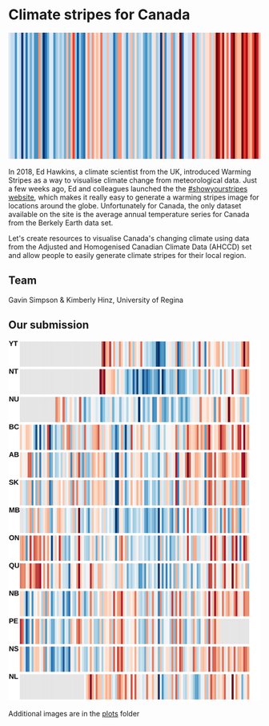 # Climate stripes for Canada

![Warming Stripes for Canada from 1901-2018 from showyourstripes.info](plots/canada-warming-stripes-1901-2018-from-showyourstripes.png)

In 2018, Ed Hawkins, a climate scientist from the UK, introduced Warming Stripes as a way to visualise climate change from meteorological data. Just a few weeks ago, Ed and colleagues launched the the [#showyourstripes website](https://showyourstripes.info), which makes it really easy to generate a warming stripes image for locations around the globe. Unfortunately for Canada, the only dataset available on the site is the average annual temperature series for Canada from the Berkely Earth data set.

Let's create resources to visualise Canada's changing climate using data from the Adjusted and Homogenised Canadian Climate Data (AHCCD) set and allow people to easily generate climate stripes for their local region.

## Team

Gavin Simpson & Kimberly Hinz, University of Regina

## Our submission

![Warming stripes for each Canadian province and territory](plots/climate-stripes-geographical-small.svg)

Additional images are in the [plots](./plots/) folder
